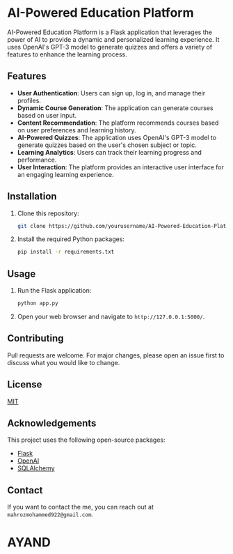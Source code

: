 # AI-Powered Education Platform

AI-Powered Education Platform is a Flask application that leverages the power of AI to provide a dynamic and personalized learning experience. It uses OpenAI's GPT-3 model to generate quizzes and offers a variety of features to enhance the learning process.

## Features

- **User Authentication**: Users can sign up, log in, and manage their profiles.
- **Dynamic Course Generation**: The application can generate courses based on user input.
- **Content Recommendation**: The platform recommends courses based on user preferences and learning history.
- **AI-Powered Quizzes**: The application uses OpenAI's GPT-3 model to generate quizzes based on the user's chosen subject or topic.
- **Learning Analytics**: Users can track their learning progress and performance.
- **User Interaction**: The platform provides an interactive user interface for an engaging learning experience.

## Installation

1. Clone this repository:
    ```bash
    git clone https://github.com/yourusername/AI-Powered-Education-Platform.git
    ```
2. Install the required Python packages:
    ```bash
    pip install -r requirements.txt
    ```

## Usage

1. Run the Flask application:
    ```bash
    python app.py
    ```
2. Open your web browser and navigate to `http://127.0.0.1:5000/`.

## Contributing

Pull requests are welcome. For major changes, please open an issue first to discuss what you would like to change.

## License

[MIT](https://choosealicense.com/licenses/mit/)

## Acknowledgements

This project uses the following open-source packages:

- [Flask](https://flask.palletsprojects.com/)
- [OpenAI](https://openai.com/)
- [SQLAlchemy](https://www.sqlalchemy.org/)

## Contact

If you want to contact the me, you can reach out at `mahrozmohammed922@gmail.com`.
# AYAND
